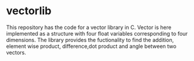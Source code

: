 # vectorlib

This repository has the code for a vector library in C. Vector is here implemented as a structure with four float variables corresponding to four dimensions.
The library provides the fuctionality to find the addition, element wise product, difference,dot product and angle between two vectors.

